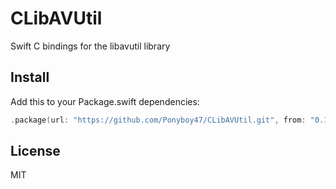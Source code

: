# CLibAVUtil

Swift C bindings for the libavutil library

## Install

Add this to your Package.swift dependencies:
```swift
.package(url: "https://github.com/Ponyboy47/CLibAVUtil.git", from: "0.1.0")
```

## License
MIT
